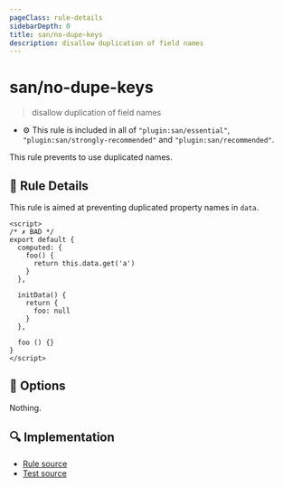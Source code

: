 ```yaml
---
pageClass: rule-details
sidebarDepth: 0
title: san/no-dupe-keys
description: disallow duplication of field names
---
```

# san/no-dupe-keys
> disallow duplication of field names

- :gear: This rule is included in all of `"plugin:san/essential"`, `"plugin:san/strongly-recommended"` and `"plugin:san/recommended"`.

This rule prevents to use duplicated names.

## :book: Rule Details

This rule is aimed at preventing duplicated property names in `data`.

<eslint-code-block :rules="{'san/no-dupe-keys': ['error']}">

```vue
<script>
/* ✗ BAD */
export default {
  computed: {
    foo() {
      return this.data.get('a')
    }
  },

  initData() {
    return {
      foo: null
    }
  },

  foo () {}
}
</script>
```

</eslint-code-block>

## :wrench: Options

Nothing.

## :mag: Implementation

- [Rule source](https://github.com/ecomfe/eslint-plugin-san/blob/master/lib/rules/no-dupe-keys.js)
- [Test source](https://github.com/ecomfe/eslint-plugin-san/blob/master/tests/lib/rules/no-dupe-keys.js)
